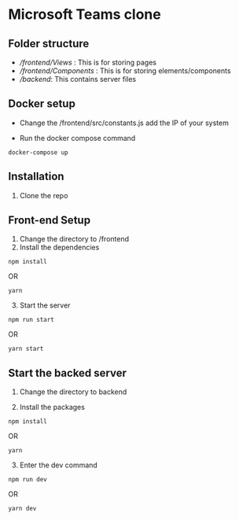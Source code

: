 # Microsoft Teams clone

## Folder structure

- */frontend/Views* : This is for storing pages
- */frontend/Components* : This is for storing elements/components
- */backend*: This contains server files



## Docker setup
- Change the /frontend/src/constants.js add the IP of your system

- Run the docker compose command
```
docker-compose up
```
## Installation
1. Clone the repo
## Front-end Setup
1. Change the directory to /frontend
2. Install the dependencies
```
npm install
```
OR
```
yarn
```

3. Start the server
```
npm run start
```

OR

```
yarn start
```


## Start the backed server

1. Change the directory to backend 

2. Install the packages
```
npm install
```

OR

```
yarn 
```

3. Enter the dev command
```
npm run dev
```

OR


```
yarn dev
```